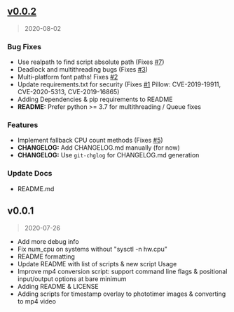 
<a name="v0.0.2"></a>
## [v0.0.2](https://github.com/trinitronx/phototimer-scripts/compare/v0.0.1...v0.0.2)

> 2020-08-02

### Bug Fixes

* Use realpath to find script absolute path (Fixes [#7](https://github.com/trinitronx/phototimer-scripts/issues/7))
* Deadlock and multithreading bugs (Fixes [#3](https://github.com/trinitronx/phototimer-scripts/issues/3))
* Multi-platform font paths! Fixes [#2](https://github.com/trinitronx/phototimer-scripts/issues/2)
* Update requirements.txt for security (Fixes [#1](https://github.com/trinitronx/phototimer-scripts/issues/1) Pillow: CVE-2019-19911, CVE-2020-5313, CVE-2019-16865)
* Adding Dependencies & pip requirements to README
* **README:** Prefer python >= 3.7 for multithreading / Queue fixes

### Features

* Implement fallback CPU count methods (Fixes [#5](https://github.com/trinitronx/phototimer-scripts/issues/5))
* **CHANGELOG:** Add CHANGELOG.md manually (for now)
* **CHANGELOG:** Use `git-chglog` for CHANGELOG.md generation

### Update Docs


- README.md


<a name="v0.0.1"></a>
## v0.0.1

> 2020-07-26

* Add more debug info
* Fix num_cpu on systems without "sysctl -n hw.cpu"
* README formatting
* Update README with list of scripts & new script Usage
* Improve mp4 conversion script: support command line flags & positional input/output options at bare minimum
* Adding README & LICENSE
* Adding scripts for timestamp overlay to phototimer images & converting to mp4 video
